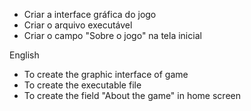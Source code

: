 - Criar a interface gráfica do jogo
- Criar o arquivo executável
- Criar o campo "Sobre o jogo" na tela inicial

English

- To create the graphic interface of game
- To create the executable file
- To create the field "About the game" in home screen
